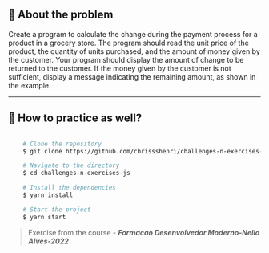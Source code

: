 ## 👀 About the problem

Create a program to calculate the change during the payment process for a product in a grocery store. The program should read the unit price of the product, the quantity of units purchased, and the amount of money given by the customer. Your program should display the amount of change to be returned to the customer. If the money given by the customer is not sufficient, display a message indicating the remaining amount, as shown in the example.

---

## 📁 How to practice as well?

```bash

    # Clone the repository
    $ git clone https://github.com/chrissshenri/challenges-n-exercises-js.git

    # Navigate to the directory
    $ cd challenges-n-exercises-js

    # Install the dependencies
    $ yarn install

    # Start the project
    $ yarn start

```

> 
> Exercise from the course - ***Formacao Desenvolvedor Moderno-Nelio Alves-2022***

